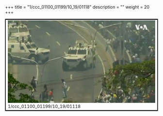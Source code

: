 +++
title = "1/ccc_01100_01199/10_19/01118"
description = ""
weight = 20
+++

<table style="border:2px solid black;max-width:800px;max-height:800px;" 
><tr><td>
<img class="center-fit-jpg"
src="/jpg_/aaa_20190430_NxaOmWaI8sI_01117.jpg">
1/ccc_01100_01199/10_19/01118
</img></td></tr></table>

